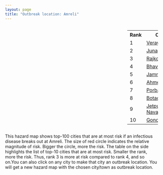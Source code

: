 ```yaml
---
layout: page
title: "Outbreak location: Amreli"
---
```

<div style="width: 100%; overflow: auto;">
<div style="width: 75%; float: left;">
<div id="mapid">
<script src="https://buda-magenta.github.io/hazard_map/load_map.js"></script>

<script>
var marker_outbreak = L.marker([20.866667, 70.750000],{"autoPan": true}).addTo(map); marker_outbreak.bindTooltip("Amreli").openTooltip();

var circle_1 = L.circle([20.905700, 70.378100], {"pane": "markerPane", "color": "red", "fill": true, "fillOpacity": 0.2, "fillRule": "evenodd", "lineCap": "round", "lineJoin": "round", "opacity": 1.0, "radius": 185575, "stroke": true, "weight": 3}).addTo(map);
circle_1.bindTooltip("Veraval<br>rank: 1<br>hazard index: 0.185575")
circle_1.bindPopup('<a href="https://buda-magenta.github.io/hazard_map/Veraval">Veraval</a>')

var circle_2 = L.circle([21.517410, 70.464275], {"pane": "markerPane", "color": "red", "fill": true, "fillOpacity": 0.2, "fillRule": "evenodd", "lineCap": "round", "lineJoin": "round", "opacity": 1.0, "radius": 99668, "stroke": true, "weight": 3}).addTo(map);
circle_2.bindTooltip("Junagadh<br>rank: 2<br>hazard index: 0.099669")
circle_2.bindPopup('<a href="https://buda-magenta.github.io/hazard_map/Junagadh">Junagadh</a>')

var circle_3 = L.circle([22.305199, 70.802833], {"pane": "markerPane", "color": "red", "fill": true, "fillOpacity": 0.2, "fillRule": "evenodd", "lineCap": "round", "lineJoin": "round", "opacity": 1.0, "radius": 36382, "stroke": true, "weight": 3}).addTo(map);
circle_3.bindTooltip("Rajkot<br>rank: 3<br>hazard index: 0.036383")
circle_3.bindPopup('<a href="https://buda-magenta.github.io/hazard_map/Rajkot">Rajkot</a>')

var circle_4 = L.circle([21.771884, 72.141645], {"pane": "markerPane", "color": "red", "fill": true, "fillOpacity": 0.2, "fillRule": "evenodd", "lineCap": "round", "lineJoin": "round", "opacity": 1.0, "radius": 16785, "stroke": true, "weight": 3}).addTo(map);
circle_4.bindTooltip("Bhavnagar<br>rank: 4<br>hazard index: 0.016786")
circle_4.bindPopup('<a href="https://buda-magenta.github.io/hazard_map/Bhavnagar">Bhavnagar</a>')

var circle_5 = L.circle([22.473242, 70.055210], {"pane": "markerPane", "color": "red", "fill": true, "fillOpacity": 0.2, "fillRule": "evenodd", "lineCap": "round", "lineJoin": "round", "opacity": 1.0, "radius": 14963, "stroke": true, "weight": 3}).addTo(map);
circle_5.bindTooltip("Jamnagar<br>rank: 5<br>hazard index: 0.014963")
circle_5.bindPopup('<a href="https://buda-magenta.github.io/hazard_map/Jamnagar">Jamnagar</a>')

var circle_6 = L.circle([23.021624, 72.579707], {"pane": "markerPane", "color": "red", "fill": true, "fillOpacity": 0.2, "fillRule": "evenodd", "lineCap": "round", "lineJoin": "round", "opacity": 1.0, "radius": 9081, "stroke": true, "weight": 3}).addTo(map);
circle_6.bindTooltip("Ahmedabad<br>rank: 6<br>hazard index: 0.009081")
circle_6.bindPopup('<a href="https://buda-magenta.github.io/hazard_map/Ahmedabad">Ahmedabad</a>')

var circle_7 = L.circle([21.640900, 69.611000], {"pane": "markerPane", "color": "red", "fill": true, "fillOpacity": 0.2, "fillRule": "evenodd", "lineCap": "round", "lineJoin": "round", "opacity": 1.0, "radius": 4300, "stroke": true, "weight": 3}).addTo(map);
circle_7.bindTooltip("Porbandar<br>rank: 7<br>hazard index: 0.004301")
circle_7.bindPopup('<a href="https://buda-magenta.github.io/hazard_map/Porbandar">Porbandar</a>')

var circle_8 = L.circle([22.168600, 71.668500], {"pane": "markerPane", "color": "red", "fill": true, "fillOpacity": 0.2, "fillRule": "evenodd", "lineCap": "round", "lineJoin": "round", "opacity": 1.0, "radius": 3683, "stroke": true, "weight": 3}).addTo(map);
circle_8.bindTooltip("Botad<br>rank: 8<br>hazard index: 0.003684")
circle_8.bindPopup('<a href="https://buda-magenta.github.io/hazard_map/Botad">Botad</a>')

var circle_9 = L.circle([21.764059, 70.616660], {"pane": "markerPane", "color": "red", "fill": true, "fillOpacity": 0.2, "fillRule": "evenodd", "lineCap": "round", "lineJoin": "round", "opacity": 1.0, "radius": 3351, "stroke": true, "weight": 3}).addTo(map);
circle_9.bindTooltip("Jetpur Navagadh<br>rank: 9<br>hazard index: 0.003351")
circle_9.bindPopup('<a href="https://buda-magenta.github.io/hazard_map/Jetpur_Navagadh">Jetpur Navagadh</a>')

var circle_10 = L.circle([21.972182, 70.795524], {"pane": "markerPane", "color": "red", "fill": true, "fillOpacity": 0.2, "fillRule": "evenodd", "lineCap": "round", "lineJoin": "round", "opacity": 1.0, "radius": 3168, "stroke": true, "weight": 3}).addTo(map);
circle_10.bindTooltip("Gondal<br>rank: 10<br>hazard index: 0.003168")
circle_10.bindPopup('<a href="https://buda-magenta.github.io/hazard_map/Gondal">Gondal</a>')

var circle_11 = L.circle([22.750000, 71.666667], {"pane": "markerPane", "color": "red", "fill": true, "fillOpacity": 0.2, "fillRule": "evenodd", "lineCap": "round", "lineJoin": "round", "opacity": 1.0, "radius": 1346, "stroke": true, "weight": 3}).addTo(map);
circle_11.bindTooltip("Surendranagar<br>rank: 11<br>hazard index: 0.001347")
circle_11.bindPopup('<a href="https://buda-magenta.github.io/hazard_map/Surendranagar">Surendranagar</a>')

var circle_12 = L.circle([19.075990, 72.877393], {"pane": "markerPane", "color": "red", "fill": true, "fillOpacity": 0.2, "fillRule": "evenodd", "lineCap": "round", "lineJoin": "round", "opacity": 1.0, "radius": 774, "stroke": true, "weight": 3}).addTo(map);
circle_12.bindTooltip("Mumbai<br>rank: 12<br>hazard index: 0.000775")
circle_12.bindPopup('<a href="https://buda-magenta.github.io/hazard_map/Mumbai">Mumbai</a>')

var circle_13 = L.circle([23.258486, 77.401989], {"pane": "markerPane", "color": "red", "fill": true, "fillOpacity": 0.2, "fillRule": "evenodd", "lineCap": "round", "lineJoin": "round", "opacity": 1.0, "radius": 728, "stroke": true, "weight": 3}).addTo(map);
circle_13.bindTooltip("Bhopal<br>rank: 13<br>hazard index: 0.000729")
circle_13.bindPopup('<a href="https://buda-magenta.github.io/hazard_map/Bhopal">Bhopal</a>')

var circle_14 = L.circle([21.170200, 72.831100], {"pane": "markerPane", "color": "red", "fill": true, "fillOpacity": 0.2, "fillRule": "evenodd", "lineCap": "round", "lineJoin": "round", "opacity": 1.0, "radius": 710, "stroke": true, "weight": 3}).addTo(map);
circle_14.bindTooltip("Surat<br>rank: 14<br>hazard index: 0.000711")
circle_14.bindPopup('<a href="https://buda-magenta.github.io/hazard_map/Surat">Surat</a>')

var circle_15 = L.circle([23.071874, 70.131715], {"pane": "markerPane", "color": "red", "fill": true, "fillOpacity": 0.2, "fillRule": "evenodd", "lineCap": "round", "lineJoin": "round", "opacity": 1.0, "radius": 697, "stroke": true, "weight": 3}).addTo(map);
circle_15.bindTooltip("Gandhidham<br>rank: 15<br>hazard index: 0.000698")
circle_15.bindPopup('<a href="https://buda-magenta.github.io/hazard_map/Gandhidham">Gandhidham</a>')

var circle_16 = L.circle([25.264902, 82.985787], {"pane": "markerPane", "color": "red", "fill": true, "fillOpacity": 0.2, "fillRule": "evenodd", "lineCap": "round", "lineJoin": "round", "opacity": 1.0, "radius": 446, "stroke": true, "weight": 3}).addTo(map);
circle_16.bindTooltip("Morvi<br>rank: 16<br>hazard index: 0.000446")
circle_16.bindPopup('<a href="https://buda-magenta.github.io/hazard_map/Morvi">Morvi</a>')

var circle_17 = L.circle([23.160894, 79.949770], {"pane": "markerPane", "color": "red", "fill": true, "fillOpacity": 0.2, "fillRule": "evenodd", "lineCap": "round", "lineJoin": "round", "opacity": 1.0, "radius": 427, "stroke": true, "weight": 3}).addTo(map);
circle_17.bindTooltip("Jabalpur<br>rank: 17<br>hazard index: 0.000428")
circle_17.bindPopup('<a href="https://buda-magenta.github.io/hazard_map/Jabalpur">Jabalpur</a>')

var circle_18 = L.circle([22.297314, 73.194257], {"pane": "markerPane", "color": "red", "fill": true, "fillOpacity": 0.2, "fillRule": "evenodd", "lineCap": "round", "lineJoin": "round", "opacity": 1.0, "radius": 361, "stroke": true, "weight": 3}).addTo(map);
circle_18.bindTooltip("Vadodara<br>rank: 18<br>hazard index: 0.000361")
circle_18.bindPopup('<a href="https://buda-magenta.github.io/hazard_map/Vadodara">Vadodara</a>')

var circle_19 = L.circle([23.247245, 69.668339], {"pane": "markerPane", "color": "red", "fill": true, "fillOpacity": 0.2, "fillRule": "evenodd", "lineCap": "round", "lineJoin": "round", "opacity": 1.0, "radius": 260, "stroke": true, "weight": 3}).addTo(map);
circle_19.bindTooltip("Bhuj<br>rank: 19<br>hazard index: 0.000261")
circle_19.bindPopup('<a href="https://buda-magenta.github.io/hazard_map/Bhuj">Bhuj</a>')

var circle_20 = L.circle([22.910184, 69.899418], {"pane": "markerPane", "color": "red", "fill": true, "fillOpacity": 0.2, "fillRule": "evenodd", "lineCap": "round", "lineJoin": "round", "opacity": 1.0, "radius": 245, "stroke": true, "weight": 3}).addTo(map);
circle_20.bindTooltip("Bhadreshwar<br>rank: 20<br>hazard index: 0.000246")
circle_20.bindPopup('<a href="https://buda-magenta.github.io/hazard_map/Bhadreshwar">Bhadreshwar</a>')

var circle_21 = L.circle([23.174597, 75.785142], {"pane": "markerPane", "color": "red", "fill": true, "fillOpacity": 0.2, "fillRule": "evenodd", "lineCap": "round", "lineJoin": "round", "opacity": 1.0, "radius": 243, "stroke": true, "weight": 3}).addTo(map);
circle_21.bindTooltip("Ujjain<br>rank: 21<br>hazard index: 0.000244")
circle_21.bindPopup('<a href="https://buda-magenta.github.io/hazard_map/Ujjain">Ujjain</a>')

var circle_22 = L.circle([28.651718, 77.221939], {"pane": "markerPane", "color": "red", "fill": true, "fillOpacity": 0.2, "fillRule": "evenodd", "lineCap": "round", "lineJoin": "round", "opacity": 1.0, "radius": 241, "stroke": true, "weight": 3}).addTo(map);
circle_22.bindTooltip("Delhi<br>rank: 22<br>hazard index: 0.000241")
circle_22.bindPopup('<a href="https://buda-magenta.github.io/hazard_map/Delhi">Delhi</a>')

var circle_23 = L.circle([23.666667, 72.500000], {"pane": "markerPane", "color": "red", "fill": true, "fillOpacity": 0.2, "fillRule": "evenodd", "lineCap": "round", "lineJoin": "round", "opacity": 1.0, "radius": 138, "stroke": true, "weight": 3}).addTo(map);
circle_23.bindTooltip("Mahesana<br>rank: 23<br>hazard index: 0.000138")
circle_23.bindPopup('<a href="https://buda-magenta.github.io/hazard_map/Mahesana">Mahesana</a>')

var circle_24 = L.circle([22.720362, 75.868200], {"pane": "markerPane", "color": "red", "fill": true, "fillOpacity": 0.2, "fillRule": "evenodd", "lineCap": "round", "lineJoin": "round", "opacity": 1.0, "radius": 132, "stroke": true, "weight": 3}).addTo(map);
circle_24.bindTooltip("Indore<br>rank: 24<br>hazard index: 0.000133")
circle_24.bindPopup('<a href="https://buda-magenta.github.io/hazard_map/Indore">Indore</a>')

var circle_25 = L.circle([23.480592, 74.917790], {"pane": "markerPane", "color": "red", "fill": true, "fillOpacity": 0.2, "fillRule": "evenodd", "lineCap": "round", "lineJoin": "round", "opacity": 1.0, "radius": 125, "stroke": true, "weight": 3}).addTo(map);
circle_25.bindTooltip("Ratlam<br>rank: 25<br>hazard index: 0.000125")
circle_25.bindPopup('<a href="https://buda-magenta.github.io/hazard_map/Ratlam">Ratlam</a>')

var circle_26 = L.circle([26.296772, 73.035143], {"pane": "markerPane", "color": "red", "fill": true, "fillOpacity": 0.2, "fillRule": "evenodd", "lineCap": "round", "lineJoin": "round", "opacity": 1.0, "radius": 112, "stroke": true, "weight": 3}).addTo(map);
circle_26.bindTooltip("Jodhpur<br>rank: 26<br>hazard index: 0.000113")
circle_26.bindPopup('<a href="https://buda-magenta.github.io/hazard_map/Jodhpur">Jodhpur</a>')

var circle_27 = L.circle([23.223288, 72.649227], {"pane": "markerPane", "color": "red", "fill": true, "fillOpacity": 0.2, "fillRule": "evenodd", "lineCap": "round", "lineJoin": "round", "opacity": 1.0, "radius": 95, "stroke": true, "weight": 3}).addTo(map);
circle_27.bindTooltip("Gandhinagar<br>rank: 27<br>hazard index: 0.000095")
circle_27.bindPopup('<a href="https://buda-magenta.github.io/hazard_map/Gandhinagar">Gandhinagar</a>')

var circle_28 = L.circle([22.689507, 72.871520], {"pane": "markerPane", "color": "red", "fill": true, "fillOpacity": 0.2, "fillRule": "evenodd", "lineCap": "round", "lineJoin": "round", "opacity": 1.0, "radius": 93, "stroke": true, "weight": 3}).addTo(map);
circle_28.bindTooltip("Nadiad<br>rank: 28<br>hazard index: 0.000093")
circle_28.bindPopup('<a href="https://buda-magenta.github.io/hazard_map/Nadiad">Nadiad</a>')

var circle_29 = L.circle([26.915458, 75.818982], {"pane": "markerPane", "color": "red", "fill": true, "fillOpacity": 0.2, "fillRule": "evenodd", "lineCap": "round", "lineJoin": "round", "opacity": 1.0, "radius": 92, "stroke": true, "weight": 3}).addTo(map);
circle_29.bindTooltip("Jaipur<br>rank: 29<br>hazard index: 0.000093")
circle_29.bindPopup('<a href="https://buda-magenta.github.io/hazard_map/Jaipur">Jaipur</a>')

var circle_30 = L.circle([22.558499, 72.962563], {"pane": "markerPane", "color": "red", "fill": true, "fillOpacity": 0.2, "fillRule": "evenodd", "lineCap": "round", "lineJoin": "round", "opacity": 1.0, "radius": 88, "stroke": true, "weight": 3}).addTo(map);
circle_30.bindTooltip("Anand<br>rank: 30<br>hazard index: 0.000089")
circle_30.bindPopup('<a href="https://buda-magenta.github.io/hazard_map/Anand">Anand</a>')

var circle_31 = L.circle([12.979120, 77.591300], {"pane": "markerPane", "color": "red", "fill": true, "fillOpacity": 0.2, "fillRule": "evenodd", "lineCap": "round", "lineJoin": "round", "opacity": 1.0, "radius": 73, "stroke": true, "weight": 3}).addTo(map);
circle_31.bindTooltip("Bangalore<br>rank: 31<br>hazard index: 0.000074")
circle_31.bindPopup('<a href="https://buda-magenta.github.io/hazard_map/Bangalore">Bangalore</a>')

var circle_32 = L.circle([22.778500, 73.624516], {"pane": "markerPane", "color": "red", "fill": true, "fillOpacity": 0.2, "fillRule": "evenodd", "lineCap": "round", "lineJoin": "round", "opacity": 1.0, "radius": 67, "stroke": true, "weight": 3}).addTo(map);
circle_32.bindTooltip("Godhra<br>rank: 32<br>hazard index: 0.000068")
circle_32.bindPopup('<a href="https://buda-magenta.github.io/hazard_map/Godhra">Godhra</a>')

var circle_33 = L.circle([18.521428, 73.854454], {"pane": "markerPane", "color": "red", "fill": true, "fillOpacity": 0.2, "fillRule": "evenodd", "lineCap": "round", "lineJoin": "round", "opacity": 1.0, "radius": 65, "stroke": true, "weight": 3}).addTo(map);
circle_33.bindTooltip("Pune<br>rank: 33<br>hazard index: 0.000065")
circle_33.bindPopup('<a href="https://buda-magenta.github.io/hazard_map/Pune">Pune</a>')

var circle_34 = L.circle([23.774057, 71.683735], {"pane": "markerPane", "color": "red", "fill": true, "fillOpacity": 0.2, "fillRule": "evenodd", "lineCap": "round", "lineJoin": "round", "opacity": 1.0, "radius": 63, "stroke": true, "weight": 3}).addTo(map);
circle_34.bindTooltip("Patan<br>rank: 34<br>hazard index: 0.000064")
circle_34.bindPopup('<a href="https://buda-magenta.github.io/hazard_map/Patan">Patan</a>')

var circle_35 = L.circle([22.610318, 73.461706], {"pane": "markerPane", "color": "red", "fill": true, "fillOpacity": 0.2, "fillRule": "evenodd", "lineCap": "round", "lineJoin": "round", "opacity": 1.0, "radius": 59, "stroke": true, "weight": 3}).addTo(map);
circle_35.bindTooltip("Kalol<br>rank: 35<br>hazard index: 0.000059")
circle_35.bindPopup('<a href="https://buda-magenta.github.io/hazard_map/Kalol">Kalol</a>')

var circle_36 = L.circle([19.439885, 72.880383], {"pane": "markerPane", "color": "red", "fill": true, "fillOpacity": 0.2, "fillRule": "evenodd", "lineCap": "round", "lineJoin": "round", "opacity": 1.0, "radius": 53, "stroke": true, "weight": 3}).addTo(map);
circle_36.bindTooltip("Vasai<br>rank: 36<br>hazard index: 0.000054")
circle_36.bindPopup('<a href="https://buda-magenta.github.io/hazard_map/Vasai">Vasai</a>')

var circle_37 = L.circle([24.170979, 72.436638], {"pane": "markerPane", "color": "red", "fill": true, "fillOpacity": 0.2, "fillRule": "evenodd", "lineCap": "round", "lineJoin": "round", "opacity": 1.0, "radius": 52, "stroke": true, "weight": 3}).addTo(map);
circle_37.bindTooltip("Palanpur<br>rank: 37<br>hazard index: 0.000053")
circle_37.bindPopup('<a href="https://buda-magenta.github.io/hazard_map/Palanpur">Palanpur</a>')

var circle_38 = L.circle([26.469100, 74.639000], {"pane": "markerPane", "color": "red", "fill": true, "fillOpacity": 0.2, "fillRule": "evenodd", "lineCap": "round", "lineJoin": "round", "opacity": 1.0, "radius": 45, "stroke": true, "weight": 3}).addTo(map);
circle_38.bindTooltip("Ajmer<br>rank: 38<br>hazard index: 0.000046")
circle_38.bindPopup('<a href="https://buda-magenta.github.io/hazard_map/Ajmer">Ajmer</a>')

var circle_39 = L.circle([23.115688, 77.066239], {"pane": "markerPane", "color": "red", "fill": true, "fillOpacity": 0.2, "fillRule": "evenodd", "lineCap": "round", "lineJoin": "round", "opacity": 1.0, "radius": 44, "stroke": true, "weight": 3}).addTo(map);
circle_39.bindTooltip("Sehore<br>rank: 39<br>hazard index: 0.000044")
circle_39.bindPopup('<a href="https://buda-magenta.github.io/hazard_map/Sehore">Sehore</a>')

var circle_40 = L.circle([19.194329, 72.970178], {"pane": "markerPane", "color": "red", "fill": true, "fillOpacity": 0.2, "fillRule": "evenodd", "lineCap": "round", "lineJoin": "round", "opacity": 1.0, "radius": 43, "stroke": true, "weight": 3}).addTo(map);
circle_40.bindTooltip("Thane<br>rank: 40<br>hazard index: 0.000043")
circle_40.bindPopup('<a href="https://buda-magenta.github.io/hazard_map/Thane">Thane</a>')

var circle_41 = L.circle([17.388786, 78.461065], {"pane": "markerPane", "color": "red", "fill": true, "fillOpacity": 0.2, "fillRule": "evenodd", "lineCap": "round", "lineJoin": "round", "opacity": 1.0, "radius": 42, "stroke": true, "weight": 3}).addTo(map);
circle_41.bindTooltip("Hyderabad<br>rank: 41<br>hazard index: 0.000042")
circle_41.bindPopup('<a href="https://buda-magenta.github.io/hazard_map/Hyderabad">Hyderabad</a>')

var circle_42 = L.circle([22.541418, 88.357691], {"pane": "markerPane", "color": "red", "fill": true, "fillOpacity": 0.2, "fillRule": "evenodd", "lineCap": "round", "lineJoin": "round", "opacity": 1.0, "radius": 41, "stroke": true, "weight": 3}).addTo(map);
circle_42.bindTooltip("Kolkata<br>rank: 42<br>hazard index: 0.000042")
circle_42.bindPopup('<a href="https://buda-magenta.github.io/hazard_map/Kolkata">Kolkata</a>')

var circle_43 = L.circle([13.083694, 80.270186], {"pane": "markerPane", "color": "red", "fill": true, "fillOpacity": 0.2, "fillRule": "evenodd", "lineCap": "round", "lineJoin": "round", "opacity": 1.0, "radius": 41, "stroke": true, "weight": 3}).addTo(map);
circle_43.bindTooltip("Chennai<br>rank: 43<br>hazard index: 0.000041")
circle_43.bindPopup('<a href="https://buda-magenta.github.io/hazard_map/Chennai">Chennai</a>')

var circle_44 = L.circle([23.587548, 75.675679], {"pane": "markerPane", "color": "red", "fill": true, "fillOpacity": 0.2, "fillRule": "evenodd", "lineCap": "round", "lineJoin": "round", "opacity": 1.0, "radius": 40, "stroke": true, "weight": 3}).addTo(map);
circle_44.bindTooltip("Nagda<br>rank: 44<br>hazard index: 0.000041")
circle_44.bindPopup('<a href="https://buda-magenta.github.io/hazard_map/Nagda">Nagda</a>')

var circle_45 = L.circle([22.600150, 77.926645], {"pane": "markerPane", "color": "red", "fill": true, "fillOpacity": 0.2, "fillRule": "evenodd", "lineCap": "round", "lineJoin": "round", "opacity": 1.0, "radius": 34, "stroke": true, "weight": 3}).addTo(map);
circle_45.bindTooltip("Hoshangabad<br>rank: 45<br>hazard index: 0.000035")
circle_45.bindPopup('<a href="https://buda-magenta.github.io/hazard_map/Hoshangabad">Hoshangabad</a>')

var circle_46 = L.circle([21.750000, 73.000000], {"pane": "markerPane", "color": "red", "fill": true, "fillOpacity": 0.2, "fillRule": "evenodd", "lineCap": "round", "lineJoin": "round", "opacity": 1.0, "radius": 31, "stroke": true, "weight": 3}).addTo(map);
circle_46.bindTooltip("Bharuch<br>rank: 46<br>hazard index: 0.000032")
circle_46.bindPopup('<a href="https://buda-magenta.github.io/hazard_map/Bharuch">Bharuch</a>')

var circle_47 = L.circle([19.362531, 73.078475], {"pane": "markerPane", "color": "red", "fill": true, "fillOpacity": 0.2, "fillRule": "evenodd", "lineCap": "round", "lineJoin": "round", "opacity": 1.0, "radius": 31, "stroke": true, "weight": 3}).addTo(map);
circle_47.bindTooltip("Bhiwandi<br>rank: 47<br>hazard index: 0.000031")
circle_47.bindPopup('<a href="https://buda-magenta.github.io/hazard_map/Bhiwandi">Bhiwandi</a>')

var circle_48 = L.circle([20.952407, 72.932383], {"pane": "markerPane", "color": "red", "fill": true, "fillOpacity": 0.2, "fillRule": "evenodd", "lineCap": "round", "lineJoin": "round", "opacity": 1.0, "radius": 31, "stroke": true, "weight": 3}).addTo(map);
circle_48.bindTooltip("Navsari<br>rank: 48<br>hazard index: 0.000031")
circle_48.bindPopup('<a href="https://buda-magenta.github.io/hazard_map/Navsari">Navsari</a>')

var circle_49 = L.circle([23.809612, 78.759114], {"pane": "markerPane", "color": "red", "fill": true, "fillOpacity": 0.2, "fillRule": "evenodd", "lineCap": "round", "lineJoin": "round", "opacity": 1.0, "radius": 30, "stroke": true, "weight": 3}).addTo(map);
circle_49.bindTooltip("Sagar<br>rank: 49<br>hazard index: 0.000031")
circle_49.bindPopup('<a href="https://buda-magenta.github.io/hazard_map/Sagar">Sagar</a>')

var circle_50 = L.circle([24.268349, 72.204387], {"pane": "markerPane", "color": "red", "fill": true, "fillOpacity": 0.2, "fillRule": "evenodd", "lineCap": "round", "lineJoin": "round", "opacity": 1.0, "radius": 29, "stroke": true, "weight": 3}).addTo(map);
circle_50.bindTooltip("Deesa<br>rank: 50<br>hazard index: 0.000029")
circle_50.bindPopup('<a href="https://buda-magenta.github.io/hazard_map/Deesa">Deesa</a>')

var circle_51 = L.circle([23.916667, 78.000000], {"pane": "markerPane", "color": "red", "fill": true, "fillOpacity": 0.2, "fillRule": "evenodd", "lineCap": "round", "lineJoin": "round", "opacity": 1.0, "radius": 25, "stroke": true, "weight": 3}).addTo(map);
circle_51.bindTooltip("Vidisha<br>rank: 51<br>hazard index: 0.000026")
circle_51.bindPopup('<a href="https://buda-magenta.github.io/hazard_map/Vidisha">Vidisha</a>')

var circle_52 = L.circle([23.833962, 80.392456], {"pane": "markerPane", "color": "red", "fill": true, "fillOpacity": 0.2, "fillRule": "evenodd", "lineCap": "round", "lineJoin": "round", "opacity": 1.0, "radius": 24, "stroke": true, "weight": 3}).addTo(map);
circle_52.bindTooltip("Murwara<br>rank: 52<br>hazard index: 0.000025")
circle_52.bindPopup('<a href="https://buda-magenta.github.io/hazard_map/Murwara">Murwara</a>')

var circle_53 = L.circle([15.398403, 73.812918], {"pane": "markerPane", "color": "red", "fill": true, "fillOpacity": 0.2, "fillRule": "evenodd", "lineCap": "round", "lineJoin": "round", "opacity": 1.0, "radius": 22, "stroke": true, "weight": 3}).addTo(map);
circle_53.bindTooltip("Vasco Da Gama<br>rank: 53<br>hazard index: 0.000023")
circle_53.bindPopup('<a href="https://buda-magenta.github.io/hazard_map/Vasco_Da_Gama">Vasco Da Gama</a>')

var circle_54 = L.circle([28.015929, 73.317137], {"pane": "markerPane", "color": "red", "fill": true, "fillOpacity": 0.2, "fillRule": "evenodd", "lineCap": "round", "lineJoin": "round", "opacity": 1.0, "radius": 20, "stroke": true, "weight": 3}).addTo(map);
circle_54.bindTooltip("Bikaner<br>rank: 54<br>hazard index: 0.000020")
circle_54.bindPopup('<a href="https://buda-magenta.github.io/hazard_map/Bikaner">Bikaner</a>')

var circle_55 = L.circle([23.000000, 76.166667], {"pane": "markerPane", "color": "red", "fill": true, "fillOpacity": 0.2, "fillRule": "evenodd", "lineCap": "round", "lineJoin": "round", "opacity": 1.0, "radius": 19, "stroke": true, "weight": 3}).addTo(map);
circle_55.bindTooltip("Dewas<br>rank: 55<br>hazard index: 0.000020")
circle_55.bindPopup('<a href="https://buda-magenta.github.io/hazard_map/Dewas">Dewas</a>')

var circle_56 = L.circle([26.838100, 80.934600], {"pane": "markerPane", "color": "red", "fill": true, "fillOpacity": 0.2, "fillRule": "evenodd", "lineCap": "round", "lineJoin": "round", "opacity": 1.0, "radius": 18, "stroke": true, "weight": 3}).addTo(map);
circle_56.bindTooltip("Lucknow<br>rank: 56<br>hazard index: 0.000019")
circle_56.bindPopup('<a href="https://buda-magenta.github.io/hazard_map/Lucknow">Lucknow</a>')

var circle_57 = L.circle([25.335649, 83.007629], {"pane": "markerPane", "color": "red", "fill": true, "fillOpacity": 0.2, "fillRule": "evenodd", "lineCap": "round", "lineJoin": "round", "opacity": 1.0, "radius": 18, "stroke": true, "weight": 3}).addTo(map);
circle_57.bindTooltip("Varanasi<br>rank: 57<br>hazard index: 0.000018")
circle_57.bindPopup('<a href="https://buda-magenta.github.io/hazard_map/Varanasi">Varanasi</a>')

var circle_58 = L.circle([25.604091, 73.415609], {"pane": "markerPane", "color": "red", "fill": true, "fillOpacity": 0.2, "fillRule": "evenodd", "lineCap": "round", "lineJoin": "round", "opacity": 1.0, "radius": 17, "stroke": true, "weight": 3}).addTo(map);
circle_58.bindTooltip("Pali<br>rank: 58<br>hazard index: 0.000018")
circle_58.bindPopup('<a href="https://buda-magenta.github.io/hazard_map/Pali">Pali</a>')

var circle_59 = L.circle([8.576971, 77.050125], {"pane": "markerPane", "color": "red", "fill": true, "fillOpacity": 0.2, "fillRule": "evenodd", "lineCap": "round", "lineJoin": "round", "opacity": 1.0, "radius": 17, "stroke": true, "weight": 3}).addTo(map);
circle_59.bindTooltip("Thiruvananthapuram<br>rank: 59<br>hazard index: 0.000017")
circle_59.bindPopup('<a href="https://buda-magenta.github.io/hazard_map/Thiruvananthapuram">Thiruvananthapuram</a>')

var circle_60 = L.circle([25.438130, 81.833800], {"pane": "markerPane", "color": "red", "fill": true, "fillOpacity": 0.2, "fillRule": "evenodd", "lineCap": "round", "lineJoin": "round", "opacity": 1.0, "radius": 16, "stroke": true, "weight": 3}).addTo(map);
circle_60.bindTooltip("Allahabad<br>rank: 60<br>hazard index: 0.000017")
circle_60.bindPopup('<a href="https://buda-magenta.github.io/hazard_map/Allahabad">Allahabad</a>')

var circle_61 = L.circle([24.500000, 81.000000], {"pane": "markerPane", "color": "red", "fill": true, "fillOpacity": 0.2, "fillRule": "evenodd", "lineCap": "round", "lineJoin": "round", "opacity": 1.0, "radius": 16, "stroke": true, "weight": 3}).addTo(map);
circle_61.bindTooltip("Satna<br>rank: 61<br>hazard index: 0.000016")
circle_61.bindPopup('<a href="https://buda-magenta.github.io/hazard_map/Satna">Satna</a>')

var circle_62 = L.circle([26.460914, 80.321759], {"pane": "markerPane", "color": "red", "fill": true, "fillOpacity": 0.2, "fillRule": "evenodd", "lineCap": "round", "lineJoin": "round", "opacity": 1.0, "radius": 15, "stroke": true, "weight": 3}).addTo(map);
circle_62.bindTooltip("Kanpur<br>rank: 62<br>hazard index: 0.000016")
circle_62.bindPopup('<a href="https://buda-magenta.github.io/hazard_map/Kanpur">Kanpur</a>')

var circle_63 = L.circle([23.493079, 74.348402], {"pane": "markerPane", "color": "red", "fill": true, "fillOpacity": 0.2, "fillRule": "evenodd", "lineCap": "round", "lineJoin": "round", "opacity": 1.0, "radius": 14, "stroke": true, "weight": 3}).addTo(map);
circle_63.bindTooltip("Banswara<br>rank: 63<br>hazard index: 0.000014")
circle_63.bindPopup('<a href="https://buda-magenta.github.io/hazard_map/Banswara">Banswara</a>')

var circle_64 = L.circle([23.750000, 79.583333], {"pane": "markerPane", "color": "red", "fill": true, "fillOpacity": 0.2, "fillRule": "evenodd", "lineCap": "round", "lineJoin": "round", "opacity": 1.0, "radius": 13, "stroke": true, "weight": 3}).addTo(map);
circle_64.bindTooltip("Damoh<br>rank: 64<br>hazard index: 0.000014")
circle_64.bindPopup('<a href="https://buda-magenta.github.io/hazard_map/Damoh">Damoh</a>')

var circle_65 = L.circle([20.432402, 73.141172], {"pane": "markerPane", "color": "red", "fill": true, "fillOpacity": 0.2, "fillRule": "evenodd", "lineCap": "round", "lineJoin": "round", "opacity": 1.0, "radius": 13, "stroke": true, "weight": 3}).addTo(map);
circle_65.bindTooltip("Valsad<br>rank: 65<br>hazard index: 0.000014")
circle_65.bindPopup('<a href="https://buda-magenta.github.io/hazard_map/Valsad">Valsad</a>')

var circle_66 = L.circle([22.901200, 88.389900], {"pane": "markerPane", "color": "red", "fill": true, "fillOpacity": 0.2, "fillRule": "evenodd", "lineCap": "round", "lineJoin": "round", "opacity": 1.0, "radius": 13, "stroke": true, "weight": 3}).addTo(map);
circle_66.bindTooltip("Hugli-Chinsurah<br>rank: 66<br>hazard index: 0.000013")
circle_66.bindPopup('<a href="https://buda-magenta.github.io/hazard_map/Hugli-Chinsurah">Hugli-Chinsurah</a>')

var circle_67 = L.circle([21.149813, 79.082056], {"pane": "markerPane", "color": "red", "fill": true, "fillOpacity": 0.2, "fillRule": "evenodd", "lineCap": "round", "lineJoin": "round", "opacity": 1.0, "radius": 12, "stroke": true, "weight": 3}).addTo(map);
circle_67.bindTooltip("Nagpur<br>rank: 67<br>hazard index: 0.000013")
circle_67.bindPopup('<a href="https://buda-magenta.github.io/hazard_map/Nagpur">Nagpur</a>')

var circle_68 = L.circle([25.531031, 78.652689], {"pane": "markerPane", "color": "red", "fill": true, "fillOpacity": 0.2, "fillRule": "evenodd", "lineCap": "round", "lineJoin": "round", "opacity": 1.0, "radius": 12, "stroke": true, "weight": 3}).addTo(map);
circle_68.bindTooltip("Jhansi<br>rank: 68<br>hazard index: 0.000013")
circle_68.bindPopup('<a href="https://buda-magenta.github.io/hazard_map/Jhansi">Jhansi</a>')

var circle_69 = L.circle([26.505476, 93.977739], {"pane": "markerPane", "color": "red", "fill": true, "fillOpacity": 0.2, "fillRule": "evenodd", "lineCap": "round", "lineJoin": "round", "opacity": 1.0, "radius": 12, "stroke": true, "weight": 3}).addTo(map);
circle_69.bindTooltip("Chandan Nagar<br>rank: 69<br>hazard index: 0.000013")
circle_69.bindPopup('<a href="https://buda-magenta.github.io/hazard_map/Chandan_Nagar">Chandan Nagar</a>')

var circle_70 = L.circle([26.099214, 74.312704], {"pane": "markerPane", "color": "red", "fill": true, "fillOpacity": 0.2, "fillRule": "evenodd", "lineCap": "round", "lineJoin": "round", "opacity": 1.0, "radius": 11, "stroke": true, "weight": 3}).addTo(map);
circle_70.bindTooltip("Beawar<br>rank: 70<br>hazard index: 0.000012")
circle_70.bindPopup('<a href="https://buda-magenta.github.io/hazard_map/Beawar">Beawar</a>')

var circle_71 = L.circle([12.869810, 74.843008], {"pane": "markerPane", "color": "red", "fill": true, "fillOpacity": 0.2, "fillRule": "evenodd", "lineCap": "round", "lineJoin": "round", "opacity": 1.0, "radius": 11, "stroke": true, "weight": 3}).addTo(map);
circle_71.bindTooltip("Mangalore<br>rank: 71<br>hazard index: 0.000011")
circle_71.bindPopup('<a href="https://buda-magenta.github.io/hazard_map/Mangalore">Mangalore</a>')

var circle_72 = L.circle([18.627929, 73.800983], {"pane": "markerPane", "color": "red", "fill": true, "fillOpacity": 0.2, "fillRule": "evenodd", "lineCap": "round", "lineJoin": "round", "opacity": 1.0, "radius": 10, "stroke": true, "weight": 3}).addTo(map);
circle_72.bindTooltip("Pimpri Chinchwad<br>rank: 72<br>hazard index: 0.000011")
circle_72.bindPopup('<a href="https://buda-magenta.github.io/hazard_map/Pimpri_Chinchwad">Pimpri Chinchwad</a>')

var circle_73 = L.circle([20.011247, 73.790236], {"pane": "markerPane", "color": "red", "fill": true, "fillOpacity": 0.2, "fillRule": "evenodd", "lineCap": "round", "lineJoin": "round", "opacity": 1.0, "radius": 10, "stroke": true, "weight": 3}).addTo(map);
circle_73.bindTooltip("Nashik<br>rank: 73<br>hazard index: 0.000011")
circle_73.bindPopup('<a href="https://buda-magenta.github.io/hazard_map/Nashik">Nashik</a>')

var circle_74 = L.circle([9.931308, 76.267414], {"pane": "markerPane", "color": "red", "fill": true, "fillOpacity": 0.2, "fillRule": "evenodd", "lineCap": "round", "lineJoin": "round", "opacity": 1.0, "radius": 10, "stroke": true, "weight": 3}).addTo(map);
circle_74.bindTooltip("Kochi<br>rank: 74<br>hazard index: 0.000011")
circle_74.bindPopup('<a href="https://buda-magenta.github.io/hazard_map/Kochi">Kochi</a>')

var circle_75 = L.circle([26.671329, 83.364583], {"pane": "markerPane", "color": "red", "fill": true, "fillOpacity": 0.2, "fillRule": "evenodd", "lineCap": "round", "lineJoin": "round", "opacity": 1.0, "radius": 10, "stroke": true, "weight": 3}).addTo(map);
circle_75.bindTooltip("Gorakhpur<br>rank: 75<br>hazard index: 0.000010")
circle_75.bindPopup('<a href="https://buda-magenta.github.io/hazard_map/Gorakhpur">Gorakhpur</a>')

var circle_76 = L.circle([11.258608, 75.778874], {"pane": "markerPane", "color": "red", "fill": true, "fillOpacity": 0.2, "fillRule": "evenodd", "lineCap": "round", "lineJoin": "round", "opacity": 1.0, "radius": 9, "stroke": true, "weight": 3}).addTo(map);
circle_76.bindTooltip("Kozhikode<br>rank: 76<br>hazard index: 0.000010")
circle_76.bindPopup('<a href="https://buda-magenta.github.io/hazard_map/Kozhikode">Kozhikode</a>')

var circle_77 = L.circle([20.843512, 75.525927], {"pane": "markerPane", "color": "red", "fill": true, "fillOpacity": 0.2, "fillRule": "evenodd", "lineCap": "round", "lineJoin": "round", "opacity": 1.0, "radius": 9, "stroke": true, "weight": 3}).addTo(map);
circle_77.bindTooltip("Jalgaon<br>rank: 77<br>hazard index: 0.000010")
circle_77.bindPopup('<a href="https://buda-magenta.github.io/hazard_map/Jalgaon">Jalgaon</a>')

var circle_78 = L.circle([27.175255, 78.009816], {"pane": "markerPane", "color": "red", "fill": true, "fillOpacity": 0.2, "fillRule": "evenodd", "lineCap": "round", "lineJoin": "round", "opacity": 1.0, "radius": 8, "stroke": true, "weight": 3}).addTo(map);
circle_78.bindTooltip("Agra<br>rank: 78<br>hazard index: 0.000009")
circle_78.bindPopup('<a href="https://buda-magenta.github.io/hazard_map/Agra">Agra</a>')

var circle_79 = L.circle([24.197443, 82.666145], {"pane": "markerPane", "color": "red", "fill": true, "fillOpacity": 0.2, "fillRule": "evenodd", "lineCap": "round", "lineJoin": "round", "opacity": 1.0, "radius": 8, "stroke": true, "weight": 3}).addTo(map);
circle_79.bindTooltip("Singrauli<br>rank: 79<br>hazard index: 0.000008")
circle_79.bindPopup('<a href="https://buda-magenta.github.io/hazard_map/Singrauli">Singrauli</a>')

var circle_80 = L.circle([8.887951, 76.595501], {"pane": "markerPane", "color": "red", "fill": true, "fillOpacity": 0.2, "fillRule": "evenodd", "lineCap": "round", "lineJoin": "round", "opacity": 1.0, "radius": 7, "stroke": true, "weight": 3}).addTo(map);
circle_80.bindTooltip("Kollam<br>rank: 80<br>hazard index: 0.000008")
circle_80.bindPopup('<a href="https://buda-magenta.github.io/hazard_map/Kollam">Kollam</a>')

var circle_81 = L.circle([31.292011, 75.568058], {"pane": "markerPane", "color": "red", "fill": true, "fillOpacity": 0.2, "fillRule": "evenodd", "lineCap": "round", "lineJoin": "round", "opacity": 1.0, "radius": 7, "stroke": true, "weight": 3}).addTo(map);
circle_81.bindTooltip("Jalandhar<br>rank: 81<br>hazard index: 0.000008")
circle_81.bindPopup('<a href="https://buda-magenta.github.io/hazard_map/Jalandhar">Jalandhar</a>')

var circle_82 = L.circle([22.974972, 88.434592], {"pane": "markerPane", "color": "red", "fill": true, "fillOpacity": 0.2, "fillRule": "evenodd", "lineCap": "round", "lineJoin": "round", "opacity": 1.0, "radius": 7, "stroke": true, "weight": 3}).addTo(map);
circle_82.bindTooltip("Kalyani<br>rank: 82<br>hazard index: 0.000008")
circle_82.bindPopup('<a href="https://buda-magenta.github.io/hazard_map/Kalyani">Kalyani</a>')

var circle_83 = L.circle([10.525626, 76.213254], {"pane": "markerPane", "color": "red", "fill": true, "fillOpacity": 0.2, "fillRule": "evenodd", "lineCap": "round", "lineJoin": "round", "opacity": 1.0, "radius": 7, "stroke": true, "weight": 3}).addTo(map);
circle_83.bindTooltip("Thrissur<br>rank: 83<br>hazard index: 0.000007")
circle_83.bindPopup('<a href="https://buda-magenta.github.io/hazard_map/Thrissur">Thrissur</a>')

var circle_84 = L.circle([17.849907, 75.276320], {"pane": "markerPane", "color": "red", "fill": true, "fillOpacity": 0.2, "fillRule": "evenodd", "lineCap": "round", "lineJoin": "round", "opacity": 1.0, "radius": 6, "stroke": true, "weight": 3}).addTo(map);
circle_84.bindTooltip("Solapur<br>rank: 84<br>hazard index: 0.000007")
circle_84.bindPopup('<a href="https://buda-magenta.github.io/hazard_map/Solapur">Solapur</a>')

var circle_85 = L.circle([28.428262, 77.002700], {"pane": "markerPane", "color": "red", "fill": true, "fillOpacity": 0.2, "fillRule": "evenodd", "lineCap": "round", "lineJoin": "round", "opacity": 1.0, "radius": 6, "stroke": true, "weight": 3}).addTo(map);
circle_85.bindTooltip("Gurgaon<br>rank: 85<br>hazard index: 0.000006")
circle_85.bindPopup('<a href="https://buda-magenta.github.io/hazard_map/Gurgaon">Gurgaon</a>')

var circle_86 = L.circle([25.196826, 76.000893], {"pane": "markerPane", "color": "red", "fill": true, "fillOpacity": 0.2, "fillRule": "evenodd", "lineCap": "round", "lineJoin": "round", "opacity": 1.0, "radius": 4, "stroke": true, "weight": 3}).addTo(map);
circle_86.bindTooltip("Kota<br>rank: 86<br>hazard index: 0.000005")
circle_86.bindPopup('<a href="https://buda-magenta.github.io/hazard_map/Kota">Kota</a>')

var circle_87 = L.circle([19.261944, 73.194760], {"pane": "markerPane", "color": "red", "fill": true, "fillOpacity": 0.2, "fillRule": "evenodd", "lineCap": "round", "lineJoin": "round", "opacity": 1.0, "radius": 4, "stroke": true, "weight": 3}).addTo(map);
circle_87.bindTooltip("Ulhas Nagar<br>rank: 87<br>hazard index: 0.000005")
circle_87.bindPopup('<a href="https://buda-magenta.github.io/hazard_map/Ulhas_Nagar">Ulhas Nagar</a>')

var circle_88 = L.circle([19.295200, 72.854400], {"pane": "markerPane", "color": "red", "fill": true, "fillOpacity": 0.2, "fillRule": "evenodd", "lineCap": "round", "lineJoin": "round", "opacity": 1.0, "radius": 4, "stroke": true, "weight": 3}).addTo(map);
circle_88.bindTooltip("Mira-Bhayandar<br>rank: 88<br>hazard index: 0.000005")
circle_88.bindPopup('<a href="https://buda-magenta.github.io/hazard_map/Mira-Bhayandar">Mira-Bhayandar</a>')

var circle_89 = L.circle([26.055318, 82.993139], {"pane": "markerPane", "color": "red", "fill": true, "fillOpacity": 0.2, "fillRule": "evenodd", "lineCap": "round", "lineJoin": "round", "opacity": 1.0, "radius": 4, "stroke": true, "weight": 3}).addTo(map);
circle_89.bindTooltip("Nizamabad<br>rank: 89<br>hazard index: 0.000005")
circle_89.bindPopup('<a href="https://buda-magenta.github.io/hazard_map/Nizamabad">Nizamabad</a>')

var circle_90 = L.circle([32.718561, 74.858092], {"pane": "markerPane", "color": "red", "fill": true, "fillOpacity": 0.2, "fillRule": "evenodd", "lineCap": "round", "lineJoin": "round", "opacity": 1.0, "radius": 4, "stroke": true, "weight": 3}).addTo(map);
circle_90.bindTooltip("Jammu<br>rank: 90<br>hazard index: 0.000005")
circle_90.bindPopup('<a href="https://buda-magenta.github.io/hazard_map/Jammu">Jammu</a>')

var circle_91 = L.circle([22.139831, 78.809645], {"pane": "markerPane", "color": "red", "fill": true, "fillOpacity": 0.2, "fillRule": "evenodd", "lineCap": "round", "lineJoin": "round", "opacity": 1.0, "radius": 4, "stroke": true, "weight": 3}).addTo(map);
circle_91.bindTooltip("Chhindwara<br>rank: 91<br>hazard index: 0.000005")
circle_91.bindPopup('<a href="https://buda-magenta.github.io/hazard_map/Chhindwara">Chhindwara</a>')

var circle_92 = L.circle([23.122634, 83.198189], {"pane": "markerPane", "color": "red", "fill": true, "fillOpacity": 0.2, "fillRule": "evenodd", "lineCap": "round", "lineJoin": "round", "opacity": 1.0, "radius": 4, "stroke": true, "weight": 3}).addTo(map);
circle_92.bindTooltip("Ambikapur<br>rank: 92<br>hazard index: 0.000004")
circle_92.bindPopup('<a href="https://buda-magenta.github.io/hazard_map/Ambikapur">Ambikapur</a>')

var circle_93 = L.circle([21.237947, 81.633683], {"pane": "markerPane", "color": "red", "fill": true, "fillOpacity": 0.2, "fillRule": "evenodd", "lineCap": "round", "lineJoin": "round", "opacity": 1.0, "radius": 4, "stroke": true, "weight": 3}).addTo(map);
circle_93.bindTooltip("Raipur<br>rank: 93<br>hazard index: 0.000004")
circle_93.bindPopup('<a href="https://buda-magenta.github.io/hazard_map/Raipur">Raipur</a>')

var circle_94 = L.circle([21.365999, 74.284004], {"pane": "markerPane", "color": "red", "fill": true, "fillOpacity": 0.2, "fillRule": "evenodd", "lineCap": "round", "lineJoin": "round", "opacity": 1.0, "radius": 4, "stroke": true, "weight": 3}).addTo(map);
circle_94.bindTooltip("Nandurbar<br>rank: 94<br>hazard index: 0.000004")
circle_94.bindPopup('<a href="https://buda-magenta.github.io/hazard_map/Nandurbar">Nandurbar</a>')

var circle_95 = L.circle([25.954628, 83.647350], {"pane": "markerPane", "color": "red", "fill": true, "fillOpacity": 0.2, "fillRule": "evenodd", "lineCap": "round", "lineJoin": "round", "opacity": 1.0, "radius": 4, "stroke": true, "weight": 3}).addTo(map);
circle_95.bindTooltip("Maunath Bhanjan<br>rank: 95<br>hazard index: 0.000004")
circle_95.bindPopup('<a href="https://buda-magenta.github.io/hazard_map/Maunath_Bhanjan">Maunath Bhanjan</a>')

var circle_96 = L.circle([22.383333, 82.133333], {"pane": "markerPane", "color": "red", "fill": true, "fillOpacity": 0.2, "fillRule": "evenodd", "lineCap": "round", "lineJoin": "round", "opacity": 1.0, "radius": 4, "stroke": true, "weight": 3}).addTo(map);
circle_96.bindTooltip("Bilaspur<br>rank: 96<br>hazard index: 0.000004")
circle_96.bindPopup('<a href="https://buda-magenta.github.io/hazard_map/Bilaspur">Bilaspur</a>')

var circle_97 = L.circle([17.636129, 74.298278], {"pane": "markerPane", "color": "red", "fill": true, "fillOpacity": 0.2, "fillRule": "evenodd", "lineCap": "round", "lineJoin": "round", "opacity": 1.0, "radius": 4, "stroke": true, "weight": 3}).addTo(map);
circle_97.bindTooltip("Satara<br>rank: 97<br>hazard index: 0.000004")
circle_97.bindPopup('<a href="https://buda-magenta.github.io/hazard_map/Satara">Satara</a>')

var circle_98 = L.circle([20.993276, 75.839983], {"pane": "markerPane", "color": "red", "fill": true, "fillOpacity": 0.2, "fillRule": "evenodd", "lineCap": "round", "lineJoin": "round", "opacity": 1.0, "radius": 4, "stroke": true, "weight": 3}).addTo(map);
circle_98.bindTooltip("Bhusawal<br>rank: 98<br>hazard index: 0.000004")
circle_98.bindPopup('<a href="https://buda-magenta.github.io/hazard_map/Bhusawal">Bhusawal</a>')

var circle_99 = L.circle([25.623457, 84.596839], {"pane": "markerPane", "color": "red", "fill": true, "fillOpacity": 0.2, "fillRule": "evenodd", "lineCap": "round", "lineJoin": "round", "opacity": 1.0, "radius": 3, "stroke": true, "weight": 3}).addTo(map);
circle_99.bindTooltip("Arrah<br>rank: 99<br>hazard index: 0.000004")
circle_99.bindPopup('<a href="https://buda-magenta.github.io/hazard_map/Arrah">Arrah</a>')

var circle_100 = L.circle([24.759267, 81.655000], {"pane": "markerPane", "color": "red", "fill": true, "fillOpacity": 0.2, "fillRule": "evenodd", "lineCap": "round", "lineJoin": "round", "opacity": 1.0, "radius": 3, "stroke": true, "weight": 3}).addTo(map);
circle_100.bindTooltip("Rewa<br>rank: 100<br>hazard index: 0.000004")
circle_100.bindPopup('<a href="https://buda-magenta.github.io/hazard_map/Rewa">Rewa</a>')
</script>
</div>
</div>


<div style="width: 20%; float: right;">
<table>
<tr>
<th>Rank</th>
<th>City</th>
</tr>

<tr>
<td>1</td>
<td><a href="https://buda-magenta.github.io/hazard_map/Veraval">Veraval</a></td>
</tr>

<tr>
<td>2</td>
<td><a href="https://buda-magenta.github.io/hazard_map/Junagadh">Junagadh</a></td>
</tr>

<tr>
<td>3</td>
<td><a href="https://buda-magenta.github.io/hazard_map/Rajkot">Rajkot</a></td>
</tr>

<tr>
<td>4</td>
<td><a href="https://buda-magenta.github.io/hazard_map/Bhavnagar">Bhavnagar</a></td>
</tr>

<tr>
<td>5</td>
<td><a href="https://buda-magenta.github.io/hazard_map/Jamnagar">Jamnagar</a></td>
</tr>

<tr>
<td>6</td>
<td><a href="https://buda-magenta.github.io/hazard_map/Ahmedabad">Ahmedabad</a></td>
</tr>

<tr>
<td>7</td>
<td><a href="https://buda-magenta.github.io/hazard_map/Porbandar">Porbandar</a></td>
</tr>

<tr>
<td>8</td>
<td><a href="https://buda-magenta.github.io/hazard_map/Botad">Botad</a></td>
</tr>

<tr>
<td>9</td>
<td><a href="https://buda-magenta.github.io/hazard_map/Jetpur_Navagadh">Jetpur Navagadh</a></td>
</tr>

<tr>
<td>10</td>
<td><a href="https://buda-magenta.github.io/hazard_map/Gondal">Gondal</a></td>
</tr>

</table>
</div>
</div>


<p align="left">This hazard map shows top-100 cities that are at most risk if an infectious disease breaks out at Amreli. The size of red circle indicates the relative magnitude of risk. Bigger the circle, more the risk. The table on the side highlights the list of top-10 cities that are at most risk. Smaller the rank, more the risk. Thus, rank 3 is more at risk compared to rank 4, and so on.You can also click on any city to make that city an outbreak location. You will get a new hazard map with the chosen city/town as outbreak location.
</p>